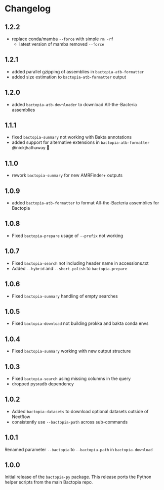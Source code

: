 # Changelog

## 1.2.2

- replace conda/mamba `--force` with simple `rm -rf`
  - latest version of mamba removed `--force`

## 1.2.1

- added parallel gzipping of assemblies in `bactopia-atb-formatter`
- added size estimation to `bactopia-atb-formatter` output

## 1.2.0

- added `bactopia-atb-downloader` to download All-the-Bacteria assemblies

## 1.1.1

- fixed `bactopia-summary` not working with Bakta annotations
- added support for alternative extensions in `bactopia-atb-formatter` @nickjhathaway 🎉

## 1.1.0

- rework `bactopia-summary` for new AMRFinder+ outputs

## 1.0.9

- added `bactopia-atb-formatter` to format All-the-Bacteria assemblies for Bactopia

## 1.0.8

- Fixed `bactopia-prepare` usage of `--prefix` not working

## 1.0.7

- Fixed `bactopia-search` not including header name in accessions.txt
- Added `--hybrid` and `--short-polish` to `bactopia-prepare`

## 1.0.6

- Fixed `bactopia-summary` handling of empty searches

## 1.0.5

- Fixed `bactopia-download` not building prokka and bakta conda envs

## 1.0.4

- Fixed `bactopia-summary` working with new output structure

## 1.0.3

- Fixed `bactopia-search` using missing columns in the query
- dropped pysradb dependency

## 1.0.2

- Added `bactopia-datasets` to download optional datasets outside of Nextflow
- consistently use `--bactopia-path` across sub-commands

## 1.0.1

Renamed parameter `--bactopia` to `--bactopia-path` in `bactopia-download`

## 1.0.0

Initial release of the `bactopia-py` package. This release ports the Python helper scripts from the main Bactopia repo.
